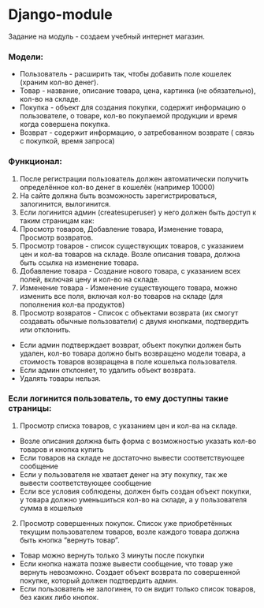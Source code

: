 # Django-module
Задание на модуль - создаем учебный интернет магазин.

### Модели:
- Пользователь - расширить так, чтобы добавить поле кошелек (храним кол-во денег).
- Товар - название, описание товара, цена, картинка (не обязательно), кол-во на складе.
- Покупка - объект для создания покупки, содержит информацию о пользователе, о товаре, кол-во покупаемой продукции и время когда совершена покупка.
- Возврат - содержит информацию, о затребованном возврате ( связь с покупкой, время запроса)

### Функционал:
1. После регистрации пользователь должен автоматически получить определённое кол-во денег в кошелёк (например 10000)
2. На сайте должна быть возможность зарегистрироваться, залогинится, вылогинится.
3. Если логинится админ (createsuperuser) у него должен быть доступ к таким страницам как:
4. Просмотр товаров, Добавление товара, Изменение товара, Просмотр возвратов.
5. Просмотр товаров - список существующих товаров, с указанием цен и кол-ва товаров на складе. Возле описания товара, должна быть ссылка на изменение товара.
6. Добавление товара - Создание нового товара, с указанием всех полей, включая цену и кол-во на складе.
7. Изменение товара - Изменение существующего товара, можно изменить все поля, включая кол-во товаров на складе (для пополнения кол-ва продуктов)
8. Просмотр возвратов - Список с объектами возврата (их смогут создавать обычные пользователи) с двумя кнопками, подтвердить или отклонить.
- Если админ подтверждает возврат, объект покупки должен быть удален, кол-во товара должно быть возвращено модели товара, а стоимость товаров возвращена в поле кошелька пользователя.
- Если админ отклоняет, то удалить объект возврата.
- Удалять товары нельзя.

### Если логинится пользователь, то ему доступны такие страницы:
1. Просмотр списка товаров, с указанием цен и кол-ва на складе.
- Возле описания должна быть форма с возможностью указать кол-во товаров и кнопка купить
- Если товаров на складе не достаточно вывести соответствующее сообщение
- Если у пользователя не хватает денег на эту покупку, так же вывести соответствующее сообщение
- Если все условия соблюдены, должен быть создан объект покупки, у товара должно уменьшиться кол-во на складе, а у пользователя сумма в кошельке

2. Просмотр совершенных покупок.
Список уже приобретённых текущим пользователем товаров, возле каждого товара должна быть кнопка “вернуть товар”.
- Товар можно вернуть только 3 минуты после покупки
- Если кнопка нажата позже вывести сообщение, что товар уже вернуть невозможно. Создает объект возврата по совершенной покупке, который должен подтвердить админ.
- Если пользователь не залогинен, то он видит только список товаров, без каких либо кнопок.
